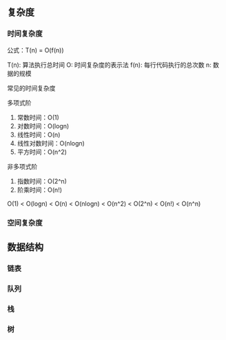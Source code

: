 ## 复杂度

### 时间复杂度

公式：T(n) = O(f(n))

T(n): 算法执行总时间
O: 时间复杂度的表示法
f(n): 每行代码执行的总次数
n: 数据的规模

常见的时间复杂度

多项式阶

1. 常数时间：O(1)
2. 对数时间：O(logn)
3. 线性时间：O(n)
4. 线性对数时间：O(nlogn)
5. 平方时间：O(n^2)

非多项式阶

1. 指数时间：O(2^n)
2. 阶乘时间：O(n!)

O(1) < O(logn) < O(n) < O(nlogn) < O(n^2) < O(2^n) < O(n!) < O(n^n)


### 空间复杂度


## 数据结构

### 链表

###  队列

### 栈

### 树